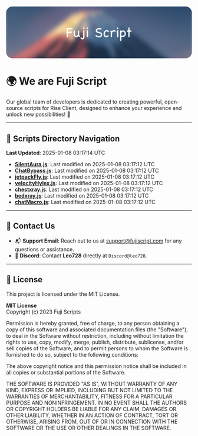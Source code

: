 ![Banner](.github/b.webp)

# 🌍 **We are Fuji Script**

Our global team of developers is dedicated to creating powerful, open-source scripts for Rise Client, designed to enhance your experience and unlock new possibilities! 🌟

---
<!-- SCRIPTS_NAVIGATION_START -->
## 📂 **Scripts Directory Navigation**

**Last Updated**: 2025-01-08 03:17:14 UTC

- **[SilentAura.js](scripts/SilentAura.js)**: Last modified on 2025-01-08 03:17:12 UTC
- **[ChatBypass.js](scripts/ChatBypass.js)**: Last modified on 2025-01-08 03:17:12 UTC
- **[jetpackFly.js](scripts/jetpackFly.js)**: Last modified on 2025-01-08 03:17:12 UTC
- **[velocityHylex.js](scripts/velocityHylex.js)**: Last modified on 2025-01-08 03:17:12 UTC
- **[chestxray.js](scripts/chestxray.js)**: Last modified on 2025-01-08 03:17:12 UTC
- **[bedxray.js](scripts/bedxray.js)**: Last modified on 2025-01-08 03:17:12 UTC
- **[chatMacro.js](scripts/chatMacro.js)**: Last modified on 2025-01-08 03:17:12 UTC

<!-- SCRIPTS_NAVIGATION_END -->

---

## 💬 **Contact Us**  
- 📬 **Support Email**: Reach out to us at [support@fujiscript.com](mailto:support@fujiscript.com) for any questions or assistance.  
- 💬 **Discord**: Contact **Leo728** directly at `Discord@leo728`.

---

## 📜 **License**

This project is licensed under the MIT License.  

**MIT License**  
Copyright (c) 2023 Fuji Scripts  

Permission is hereby granted, free of charge, to any person obtaining a copy of this software and associated documentation files (the "Software"), to deal in the Software without restriction, including without limitation the rights to use, copy, modify, merge, publish, distribute, sublicense, and/or sell copies of the Software, and to permit persons to whom the Software is furnished to do so, subject to the following conditions:  

The above copyright notice and this permission notice shall be included in all copies or substantial portions of the Software.  

THE SOFTWARE IS PROVIDED "AS IS", WITHOUT WARRANTY OF ANY KIND, EXPRESS OR IMPLIED, INCLUDING BUT NOT LIMITED TO THE WARRANTIES OF MERCHANTABILITY, FITNESS FOR A PARTICULAR PURPOSE AND NONINFRINGEMENT. IN NO EVENT SHALL THE AUTHORS OR COPYRIGHT HOLDERS BE LIABLE FOR ANY CLAIM, DAMAGES OR OTHER LIABILITY, WHETHER IN AN ACTION OF CONTRACT, TORT OR OTHERWISE, ARISING FROM, OUT OF OR IN CONNECTION WITH THE SOFTWARE OR THE USE OR OTHER DEALINGS IN THE SOFTWARE.  
